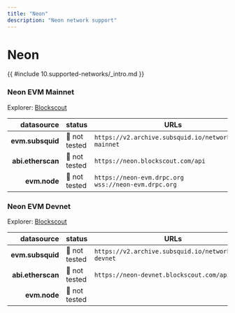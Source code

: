 ```yaml
---
title: "Neon"
description: "Neon network support"
---
```


<!-- markdownlint-disable single-h1 heading-increment no-inline-html -->

# Neon

{{ #include 10.supported-networks/_intro.md }}

### Neon EVM Mainnet

Explorer: [Blockscout](https://neon.blockscout.com/)

|        datasource | status        | URLs                                                       |
| -----------------:|:------------- | ---------------------------------------------------------- |
|  **evm.subsquid** | 🤔 not tested | `https://v2.archive.subsquid.io/network/neon-mainnet`      |
| **abi.etherscan** | 🤔 not tested | `https://neon.blockscout.com/api`                          |
|      **evm.node** | 🤔 not tested | `https://neon-evm.drpc.org` <br> `wss://neon-evm.drpc.org` |

### Neon EVM Devnet

Explorer: [Blockscout](https://neon-devnet.blockscout.com/)

|        datasource | status        | URLs                                                 |
| -----------------:|:------------- | ---------------------------------------------------- |
|  **evm.subsquid** | 🤔 not tested | `https://v2.archive.subsquid.io/network/neon-devnet` |
| **abi.etherscan** | 🤔 not tested | `https://neon-devnet.blockscout.com/api`             |
|      **evm.node** | 🤔 not tested |                                                      |
